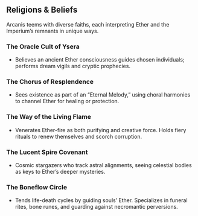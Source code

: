 ## Religions & Beliefs
Arcanis teems with diverse faiths, each interpreting Ether and the Imperium’s remnants in unique ways.

### The Oracle Cult of Ysera
- Believes an ancient Ether consciousness guides chosen individuals; performs dream vigils and cryptic prophecies.

### The Chorus of Resplendence
- Sees existence as part of an “Eternal Melody,” using choral harmonies to channel Ether for healing or protection.

### The Way of the Living Flame
- Venerates Ether-fire as both purifying and creative force. Holds fiery rituals to renew themselves and scorch corruption.

### The Lucent Spire Covenant
- Cosmic stargazers who track astral alignments, seeing celestial bodies as keys to Ether’s deeper mysteries.

### The Boneflow Circle
- Tends life-death cycles by guiding souls’ Ether. Specializes in funeral rites, bone runes, and guarding against necromantic perversions.


